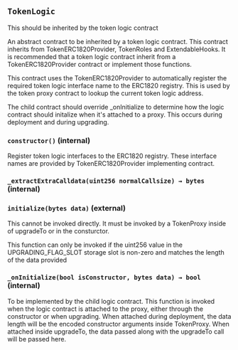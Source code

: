 ## `TokenLogic`

This should be inherited by the token logic contract


An abstract contract to be inherited by a token logic contract. This contract
inherits from TokenERC1820Provider, TokenRoles and ExtendableHooks. It is recommended
that a token logic contract inherit from a TokenERC1820Provider contract or implement those functions.

This contract uses the TokenERC1820Provider to automatically register the required token logic
interface name to the ERC1820 registry. This is used by the token proxy contract to lookup the current
token logic address.

The child contract should override _onInitialize to determine how the logic contract should initalize
when it's attached to a proxy. This occurs during deployment and during upgrading.


### `constructor()` (internal)



Register token logic interfaces to the ERC1820 registry. These
interface names are provided by TokenERC1820Provider implementing contract.

### `_extractExtraCalldata(uint256 normalCallsize) → bytes` (internal)





### `initialize(bytes data)` (external)

This cannot be invoked directly. It must be invoked by a TokenProxy inside of upgradeTo or
in the consturctor.



This function can only be invoked if the uint256 value in the UPGRADING_FLAG_SLOT storage slot
is non-zero and matches the length of the data provided



### `_onInitialize(bool isConstructor, bytes data) → bool` (internal)



To be implemented by the child logic contract. This function is invoked when the logic
contract is attached to the proxy, either through the constructor or when upgrading. When
attached during deployment, the data length will be the encoded constructor arguments inside
TokenProxy. When attached inside upgradeTo, the data passed along with the upgradeTo call will
be passed here.






